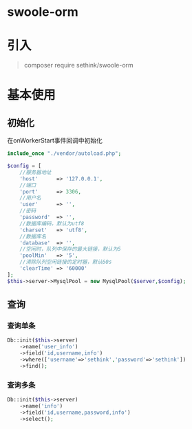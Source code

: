 # swoole-orm

# 引入
>composer require sethink/swoole-orm

# 基本使用

## 初始化

在onWorkerStart事件回调中初始化
```php
include_once "./vendor/autoload.php";

$config = [
    //服务器地址
    'host'      => '127.0.0.1',
    //端口
    'port'      => 3306,
    //用户名
    'user'      => '',
    //密码
    'password'  => '',
    //数据库编码，默认为utf8
    'charset'   => 'utf8',
    //数据库名
    'database'  => '',
    //空闲时，队列中保存的最大链接，默认为5
    'poolMin'   => '5',
    //清除队列空闲链接的定时器，默认60s
    'clearTime' => '60000'
];
$this->server->MysqlPool = new MysqlPool($server,$config);
```

## 查询

### 查询单条
```php
Db::init($this->server)
    ->name('user_info')
    ->field('id,username,info')
    ->where(['username'=>'sethink','password'=>'sethink'])
    ->find();
```

### 查询多条
```php
Db::init($this->server)
    ->name('info')
    ->field('id,username,password,info')
    ->select();
```
